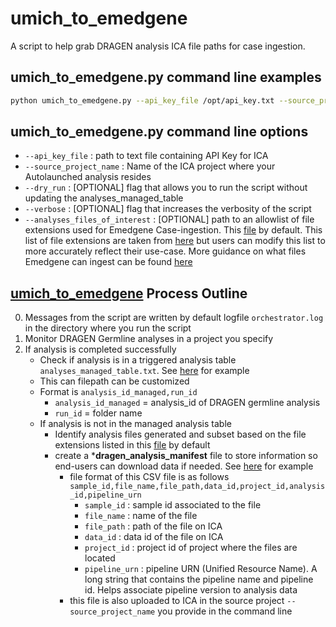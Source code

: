 # umich_to_emedgene

A script to help grab DRAGEN analysis ICA file paths for case ingestion.


## umich_to_emedgene.py command line examples

```bash
python umich_to_emedgene.py --api_key_file /opt/api_key.txt --source_project_name ken_debug 
```

## umich_to_emedgene.py command line options

- ```--api_key_file``` : path to text file containing API Key for ICA
- ```--source_project_name``` : Name of the ICA project where your Autolaunched analysis resides
- ```--dry_run``` : [OPTIONAL] flag that allows you to run the script without updating the analyses_managed_table
- ```--verbose``` : [OPTIONAL] flag that increases the verbosity of the script
- ```--analyses_files_of_interest``` : [OPTIONAL] path to an allowlist of file extensions used for Emedgene Case-ingestion. This [file](https://github.com/keng404/umich_orchestrator/blob/main/analyses_files_of_interest.txt) by default. This list of file extensions are taken from [here](https://help.emg.illumina.com/release-notes/workbench-and-pipeline-updates/new_in_emedgene_36_-october_8th_2024) but users can modify this list to more accurately reflect their use-case. More guidance on what files Emedgene can ingest can be found [here](https://help.emg.illumina.com/emedgene-analyze-manual/creating_multiple_cases/csv_format_requirements#required-bssh-file-path-format)

## [umich_to_emedgene](https://github.com/keng404/umich_orchestrator/blob/main/umich_to_emedgene.py) Process Outline

0) Messages from the script are written by default logfile ```orchestrator.log``` in the directory where you run the script
1) Monitor DRAGEN Germline analyses in a project you specify
2) If analysis is completed successfully
	- Check if analysis is in a triggered analysis table ```analyses_managed_table.txt```. See [here](https://github.com/keng404/umich_orchestrator/blob/main/analyses_managed_table.txt) for example
	- This can filepath can be customized
	- Format is ```analysis_id_managed,run_id```
		- ```analysis_id_managed``` = analysis_id of DRAGEN germline analysis
		- ```run_id``` = folder name 		
	- If analysis is not in the managed analysis table
		- Identify analysis files generated and subset based on the file extensions listed in this [file](https://github.com/keng404/umich_orchestrator/blob/main/analyses_files_of_interest.txt) by default
     	- create a ***dragen_analysis_manifest** file to store information so end-users can download data if needed. See [here](https://github.com/keng404/umich_orchestrator/blob/main/20250707_103905-c4c751ad-3846-4d9c-8611-3483cfd3f0ed.dragen_analysis_manifest.csv) for example 
			- file format of this CSV file is as follows ```sample_id,file_name,file_path,data_id,project_id,analysis_id,pipeline_urn```
				- ```sample_id``` : sample id associated to the file
				- ```file_name``` : name of the  file
				- ```file_path``` : path of the  file on ICA
				- ```data_id``` : data id of the  file on ICA
				- ```project_id``` : project id of  project where the files  are located
				- ```pipeline_urn``` : pipeline URN (Unified Resource Name). A long string that contains the pipeline name and pipeline id. Helps associate pipeline version to analysis data 
			- this file is also uploaded to ICA in the source project ```--source_project_name``` you provide in the command line